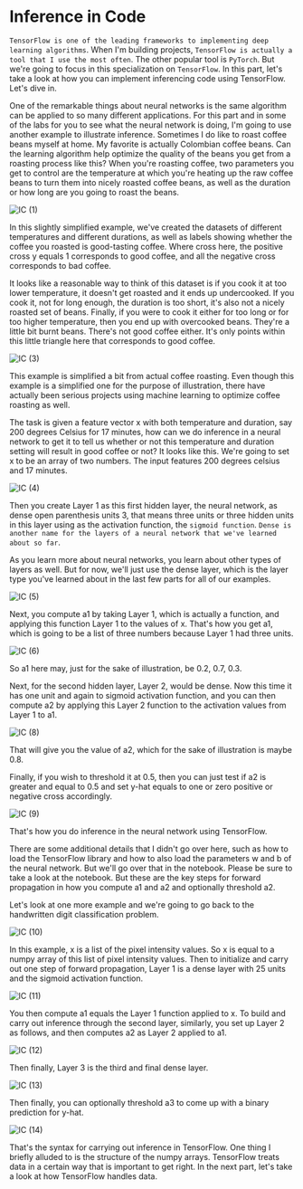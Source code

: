 # Inference in Code

`TensorFlow is one of the leading frameworks to implementing deep learning algorithms`. When I'm building projects, `TensorFlow is actually a tool that I use the most often`. The other popular tool is `PyTorch`. But we're going to focus in this specialization on `TensorFlow`. In this part, let's take a look at how you can implement inferencing code using TensorFlow. Let's dive in.

One of the remarkable things about neural networks is the same algorithm can be applied to so many different applications. For this part and in some of the labs for you to see what the neural network is doing, I'm going to use another example to illustrate inference. Sometimes I do like to roast coffee beans myself at home. My favorite is actually Colombian coffee beans. Can the learning algorithm help optimize the quality of the beans you get from a roasting process like this? When you're roasting coffee, two parameters you get to control are the temperature at which you're heating up the raw coffee beans to turn them into nicely roasted coffee beans, as well as the duration or how long are you going to roast the beans.

![IC (1)](./../../Assets/Algorithms/TFI/IC%20(1).png)

In this slightly simplified example, we've created the datasets of different temperatures and different durations, as well as labels showing whether the coffee you roasted is good-tasting coffee. Where cross here, the positive cross y equals 1 corresponds to good coffee, and all the negative cross corresponds to bad coffee.

It looks like a reasonable way to think of this dataset is if you cook it at too lower temperature, it doesn't get roasted and it ends up undercooked. If you cook it, not for long enough, the duration is too short, it's also not a nicely roasted set of beans. Finally, if you were to cook it either for too long or for too higher temperature, then you end up with overcooked beans. They're a little bit burnt beans. There's not good coffee either. It's only points within this little triangle here that corresponds to good coffee.

![IC (3)](./../../Assets/Algorithms/TFI/IC%20(3).png)

This example is simplified a bit from actual coffee roasting. Even though this example is a simplified one for the purpose of illustration, there have actually been serious projects using machine learning to optimize coffee roasting as well.

The task is given a feature vector x with both temperature and duration, say 200 degrees Celsius for 17 minutes, how can we do inference in a neural network to get it to tell us whether or not this temperature and duration setting will result in good coffee or not? It looks like this. We're going to set x to be an array of two numbers. The input features 200 degrees celsius and 17 minutes.

![IC (4)](./../../Assets/Algorithms/TFI/IC%20(4).png)

Then you create Layer 1 as this first hidden layer, the neural network, as dense open parenthesis units 3, that means three units or three hidden units in this layer using as the activation function, the `sigmoid function`. `Dense is another name for the layers of a neural network that we've learned about so far`.

As you learn more about neural networks, you learn about other types of layers as well. But for now, we'll just use the dense layer, which is the layer type you've learned about in the last few parts for all of our examples.

![IC (5)](./../../Assets/Algorithms/TFI/IC%20(5).png)

Next, you compute a1 by taking Layer 1, which is actually a function, and applying this function Layer 1 to the values of x. That's how you get a1, which is going to be a list of three numbers because Layer 1 had three units. 

![IC (6)](./../../Assets/Algorithms/TFI/IC%20(6).png)

So a1 here may, just for the sake of illustration, be 0.2, 0.7, 0.3. 

Next, for the second hidden layer, Layer 2, would be dense. Now this time it has one unit and again to sigmoid activation function, and you can then compute a2 by applying this Layer 2 function to the activation values from Layer 1 to a1. 

![IC (8)](./../../Assets/Algorithms/TFI/IC%20(8).png)

That will give you the value of a2, which for the sake of illustration is maybe 0.8. 

Finally, if you wish to threshold it at 0.5, then you can just test if a2 is greater and equal to 0.5 and set y-hat equals to one or zero positive or negative cross accordingly. 

![IC (9)](./../../Assets/Algorithms/TFI/IC%20(9).png)

That's how you do inference in the neural network using TensorFlow. 

There are some additional details that I didn't go over here, such as how to load the TensorFlow library and how to also load the parameters w and b of the neural network. But we'll go over that in the notebook. Please be sure to take a look at the notebook. But these are the key steps for forward propagation in how you compute a1 and a2 and optionally threshold a2. 

Let's look at one more example and we're going to go back to the handwritten digit classification problem. 

![IC (10)](./../../Assets/Algorithms/TFI/IC%20(10).png)

In this example, x is a list of the pixel intensity values. So x is equal to a numpy array of this list of pixel intensity values. Then to initialize and carry out one step of forward propagation, Layer 1 is a dense layer with 25 units and the sigmoid activation function. 

![IC (11)](./../../Assets/Algorithms/TFI/IC%20(11).png)

You then compute a1 equals the Layer 1 function applied to x. To build and carry out inference through the second layer, similarly, you set up Layer 2 as follows, and then computes a2 as Layer 2 applied to a1. 

![IC (12)](./../../Assets/Algorithms/TFI/IC%20(12).png)

Then finally, Layer 3 is the third and final dense layer. 

![IC (13)](./../../Assets/Algorithms/TFI/IC%20(13).png)

Then finally, you can optionally threshold a3 to come up with a binary prediction for y-hat. 

![IC (14)](./../../Assets/Algorithms/TFI/IC%20(14).png)

That's the syntax for carrying out inference in TensorFlow. One thing I briefly alluded to is the structure of the numpy arrays. TensorFlow treats data in a certain way that is important to get right. In the next part, let's take a look at how TensorFlow handles data.
<!--
![IC (2)](./../../Assets/Algorithms/TFI/IC%20(2).png) -->

